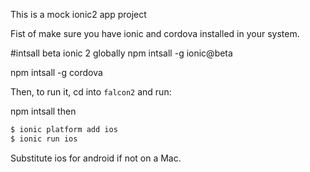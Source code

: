 This is a mock ionic2 app project

Fist of make sure you have ionic and cordova installed in your system.

#intsall beta ionic 2 globally
npm intsall -g ionic@beta

npm intsall -g cordova

Then, to run it, cd into `falcon2` and run:

npm intsall
then

```bash
$ ionic platform add ios
$ ionic run ios
```

Substitute ios for android if not on a Mac.
